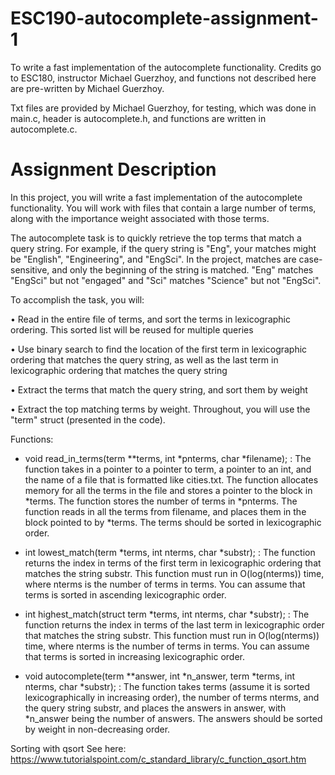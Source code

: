 # ESC190-autocomplete-assignment-1
To write a fast implementation of the autocomplete functionality. Credits go to ESC180, instructor Michael Guerzhoy, and functions not described here are pre-written by Michael Guerzhoy. 

Txt files are provided by Michael Guerzhoy, for testing, which was done in main.c, header is autocomplete.h, and functions are written in autocomplete.c.

# Assignment Description
In this project, you will write a fast implementation of the autocomplete functionality. You will work with files that contain a large number of terms, along with the importance weight associated with those terms.

The autocomplete task is to quickly retrieve the top terms that match a query string. For example, if the query string is "Eng", your matches might be "English", "Engineering", and "EngSci". In the project, matches are case-sensitive, and only the beginning of the string is matched. "Eng" matches "EngSci" but not "engaged" and "Sci" matches "Science" but not "EngSci".

To accomplish the task, you will:

• Read in the entire file of terms, and sort the terms in lexicographic ordering. This sorted list will be reused for multiple queries

• Use binary search to find the location of the first term in lexicographic ordering that matches the query string, as well as the last term in lexicographic ordering that matches the query string

• Extract the terms that match the query string, and sort them by weight

• Extract the top matching terms by weight. Throughout, you will use the "term" struct (presented in the code). 

Functions:

- void read_in_terms(term **terms, int *pnterms, char *filename); : The function takes in a pointer to a pointer to term, a pointer to an int, and the name of a file that is formatted like cities.txt. The function allocates memory for all the terms in the file and stores a pointer to the block in *terms. The function stores the number of terms in *pnterms. The function reads in all the terms from filename, and places them in the block pointed to by *terms. The terms should be sorted in lexicographic order.

- int lowest_match(term *terms, int nterms, char *substr); : The function returns the index in terms of the first term in lexicographic ordering that matches the string substr. This function must run in O(log(nterms)) time, where nterms is the number of terms in terms. You can assume that terms is sorted in ascending lexicographic order.

- int highest_match(struct term *terms, int nterms, char *substr); : The function returns the index in terms of the last term in lexicographic order that matches the string substr. This function must run in O(log(nterms)) time, where nterms is the number of terms in terms. You can assume that terms is sorted in increasing lexicographic order.

- void autocomplete(term **answer, int *n_answer, term *terms, int nterms, char *substr); : The function takes terms (assume it is sorted lexicographically in increasing order), the number of terms nterms, and the query string substr, and places the answers in answer, with *n_answer being the number of answers. The answers should be sorted by weight in non-decreasing order.

Sorting with qsort
See here: https://www.tutorialspoint.com/c_standard_library/c_function_qsort.htm

